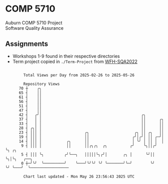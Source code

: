 # COMP 5710
Auburn COMP 5710 Project  
Software Quality Assurance

## Assignments
- Workshops 1-9 found in their respective directories
- Term project copied in `./Term-Project` from [WFH-SQA2022](https://github.com/wumphlett/WFH-SQA2022-AUBURN)

```

        Total Views per Day from 2025-02-26 to 2025-05-26

        Repository Views
      70 ┼    ╭╮
      65 ┤    ││
      61 ┤    ││
      56 ┤    ││
      51 ┤    ││
      47 ┤    ││
      42 ┤   ╭╯│                                            ╭╮
      37 ┤   │ │                                            ││      ╭╮
      33 ┤   │ │                                            ││      ││
      28 ┤ ╭╮│ │                                            ││      ││
      23 ┤ │││ │                   ╭╮                    ╭╮ ││ ╭╮   ││
      19 ┤ │││ │                   ││                   ╭╯│╭╯│ ││ ╭─╯│
      14 ┤ │││ │           ╭╮      ││                   │ ╰╯ │ ││ │  │
       9 ┤ │││ │           ││      ││╭╮╭╮  ╭╮          ╭╯    ╰╮││╭╯  ╰╮ ╭╮
       5 ┤ │││ ╰╮         ╭╯╰──╮   │││││╰╮╭╯│       ╭╮ │      ╰╯││    ╰╮│╰╮   ╭──╮
       0 ┼─╯╰╯  ╰─────────╯    ╰───╯╰╯╰╯ ╰╯ ╰───────╯╰─╯        ╰╯     ╰╯ ╰───╯  ╰─────────────────

        Chart last updated - Mon May 26 23:56:43 2025 UTC
        
```

